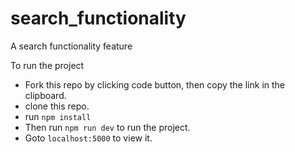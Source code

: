 # search_functionality
A search functionality feature

To run the project
- Fork this repo by clicking code button, then copy the link in the clipboard.
- clone this repo.
- run ```npm install```
- Then run ```npm run dev``` to run the project.
- Goto ```localhost:5000``` to view it.
